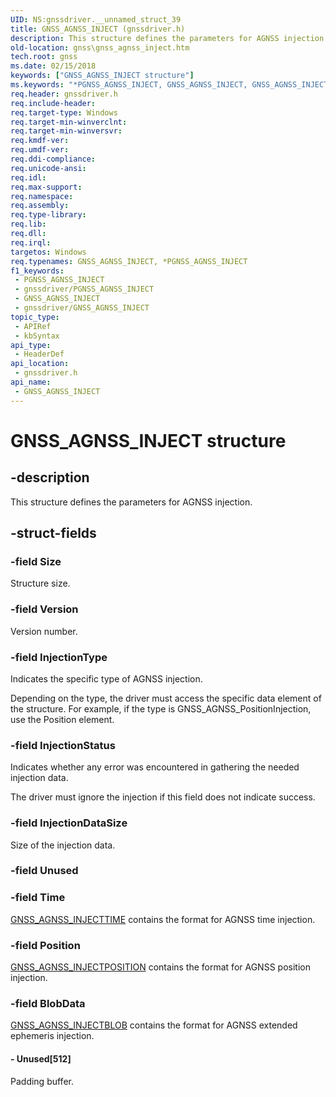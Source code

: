 ```yaml
---
UID: NS:gnssdriver.__unnamed_struct_39
title: GNSS_AGNSS_INJECT (gnssdriver.h)
description: This structure defines the parameters for AGNSS injection.
old-location: gnss\gnss_agnss_inject.htm
tech.root: gnss
ms.date: 02/15/2018
keywords: ["GNSS_AGNSS_INJECT structure"]
ms.keywords: "*PGNSS_AGNSS_INJECT, GNSS_AGNSS_INJECT, GNSS_AGNSS_INJECT structure [Sensor Devices], PGNSS_AGNSS_INJECT, PGNSS_AGNSS_INJECT structure pointer [Sensor Devices], gnss.gnss_agnss_inject, gnssdriver/GNSS_AGNSS_INJECT, gnssdriver/PGNSS_AGNSS_INJECT"
req.header: gnssdriver.h
req.include-header: 
req.target-type: Windows
req.target-min-winverclnt: 
req.target-min-winversvr: 
req.kmdf-ver: 
req.umdf-ver: 
req.ddi-compliance: 
req.unicode-ansi: 
req.idl: 
req.max-support: 
req.namespace: 
req.assembly: 
req.type-library: 
req.lib: 
req.dll: 
req.irql: 
targetos: Windows
req.typenames: GNSS_AGNSS_INJECT, *PGNSS_AGNSS_INJECT
f1_keywords:
 - PGNSS_AGNSS_INJECT
 - gnssdriver/PGNSS_AGNSS_INJECT
 - GNSS_AGNSS_INJECT
 - gnssdriver/GNSS_AGNSS_INJECT
topic_type:
 - APIRef
 - kbSyntax
api_type:
 - HeaderDef
api_location:
 - gnssdriver.h
api_name:
 - GNSS_AGNSS_INJECT
---
```


# GNSS_AGNSS_INJECT structure


## -description

This structure defines the parameters for AGNSS injection.

## -struct-fields

### -field Size

Structure size.

### -field Version

Version number.

### -field InjectionType

Indicates the specific type of AGNSS injection. 

Depending on the type, the driver must access the specific data element of the structure. For example, if the type is GNSS_AGNSS_PositionInjection, use the Position element.

### -field InjectionStatus

Indicates whether any error was encountered in gathering the needed injection data. 

The driver must ignore the injection if this field does not indicate success.

### -field InjectionDataSize

Size of the injection data.

### -field Unused

### -field Time

<a href="/windows-hardware/drivers/ddi/gnssdriver/ns-gnssdriver-gnss_agnss_injecttime">GNSS_AGNSS_INJECTTIME</a> contains the format for AGNSS time injection.

### -field Position

<a href="/windows-hardware/drivers/ddi/gnssdriver/ns-gnssdriver-gnss_agnss_injectposition">GNSS_AGNSS_INJECTPOSITION</a> contains  the format for AGNSS position injection.

### -field BlobData

<a href="/windows-hardware/drivers/ddi/gnssdriver/ns-gnssdriver-gnss_agnss_injectblob">GNSS_AGNSS_INJECTBLOB</a>  contains the format for AGNSS extended ephemeris injection.


#### - Unused[512]

Padding buffer.

